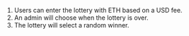 
1. Users can enter the lottery with ETH based on a USD fee.
2. An admin will choose when the lottery is over.
3. The lottery will select a random winner.
